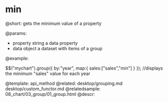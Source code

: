 min
=============


@short:
	gets the minimum value of a property

@params:
- property	string 		a data property
- data		object		a dataset with items of a group



@example:

$$("mychart").group({
		by:"year",
		map:{
			sales:["sales","min"]
		}
});
//displays the minimum "sales" value for each year

@template:	api_method
@related:
	desktop/grouping.md
    desktop/custom_functor.md
@relatedsample:
	08_chart/03_group/01_group.html
@descr:

